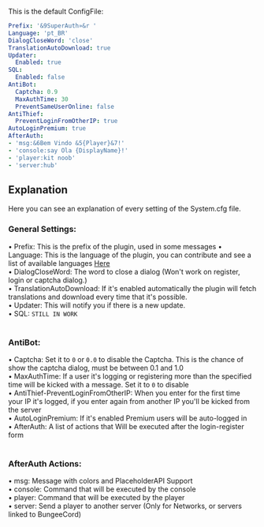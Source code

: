 This is the default ConfigFile:

```YAML
Prefix: '&9SuperAuth»&r '
Language: 'pt_BR'
DialogCloseWord: 'close'
TranslationAutoDownload: true
Updater:
  Enabled: true
SQL:
  Enabled: false
AntiBot:
  Captcha: 0.9
  MaxAuthTime: 30
  PreventSameUserOnline: false
AntiThief:
  PreventLoginFromOtherIP: true
AutoLoginPremium: true
AfterAuth:
- 'msg:&6Bem Vindo &5{Player}&7!'
- 'console:say Ola {DisplayName}!'
- 'player:kit noob'
- 'server:hub'
```

## Explanation
Here you can see an explanation of every setting of the System.cfg file.
<br>
### General Settings:<br>
• Prefix: This is the prefix of the plugin, used in some messages
• Language: This is the language of the plugin, you can contribute and see a list of available languages [Here](https://github.com/TheProgramSrc/PluginsResources/tree/master/superauth)<br>
• DialogCloseWord: The word to close a dialog (Won't work on register, login or captcha dialog.)<br>
• TranslationAutoDownload: If it's enabled automatically the plugin will fetch translations and download every time that it's possible.<br>
• Updater: This will notify you if there is a new update.<br>
• SQL: `STILL IN WORK`<br>
<br>
### AntiBot:<br>
• Captcha: Set it to `0` or `0.0` to disable the Captcha. This is the chance of show the captcha dialog, must be between 0.1 and 1.0<br>
• MaxAuthTime: If a user it's logging or registering more than the specified time will be kicked with a message. Set it to `0` to disable<br>
• AntiThief-PreventLoginFromOtherIP: When you enter for the first time your IP it's logged, if you enter again from another IP you'll be kicked from the server<br>
• AutoLoginPremium: If it's enabled Premium users will be auto-logged in<br>
• AfterAuth: A list of actions that Will be executed after the login-register form<br>
<br>
### AfterAuth Actions:<br>
• msg: Message with colors and PlaceholderAPI Support<br>
• console: Command that will be executed by the console<br>
• player: Command that will be executed by the player<br>
• server: Send a player to another server (Only for Networks, or servers linked to BungeeCord)<br>
